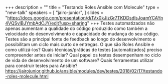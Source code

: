 +++
description = ""
title = "Testando Roles Ansible com Molecule"
type = "new-talk"
speakers = [
        "jairo-junior",
]
slides = "https://docs.google.com/presentation/d/1Vx0kJizGr7TKDDsdlsJoamYCAYn4VQSvlBJYmbAdCJY/edit?usp=sharing"
+++
Testes automatizados não apenas aumentam a qualidade do código produzido como também a velocidade do desenvolvimento e capacidade de mudança do seu código. Testes são a principal fonte de feedback ao longo do desenvolvimento e possibilitam um ciclo mais curto de entregas.
O que são Roles Ansible e como utilizá-los?
Quais técnicas/práticas de testes [automatizados] preciso compreender antes de iniciar?
Qual papel os testes desempenham no ciclo de vida de desenvolvimento de um software?
Quais ferramentas utilizar para construir testes para Ansible?
https://jairojunior.github.io/ansible/modules/dev/testes/2018/02/17/testando-roles-molecule.html